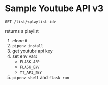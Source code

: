 # Sample Youtube API v3

`GET /list/<playlist-id>`

returns a playlist

1. clone it
2. `pipenv install`
3. get youtube api key
4. set env vars
    * `FLASK_APP`
    * `FLASK_ENV`
    * `YT_API_KEY`
5. `pipenv shell` and `flask run`